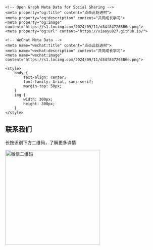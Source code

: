 <html lang="en">
<head>
    <meta charset="UTF-8">
    <meta name="viewport" content="width=device-width, initial-scale=1.0">
    <title>联系我们</title>

    <!-- Open Graph Meta Data for Social Sharing -->
    <meta property="og:title" content="点击此处进村">
    <meta property="og:description" content="共同成长学习">
    <meta property="og:image" content="https://s1.locimg.com/2024/09/11/d34f84726386e.png">
    <meta property="og:url" content="https://xiaoyu827.github.io/">

    <!-- WeChat Meta Data -->
    <meta name="wechat:title" content="点击此处进村">
    <meta name="wechat:description" content="共同成长学习">
    <meta name="wechat:image" content="https://s1.locimg.com/2024/09/11/d34f84726386e.png">

    <style>
        body {
            text-align: center;
            font-family: Arial, sans-serif;
            margin-top: 50px;
        }
        img {
            width: 300px;
            height: 300px;
        }
    </style>
</head>
<body>
    <h2>联系我们</h2>
    <p>长按识别下方二维码，了解更多详情</p>
    <img src="https://s1.locimg.com/2024/09/11/d34f84726386e.png" alt="微信二维码" width="300">
</body>
</html>
